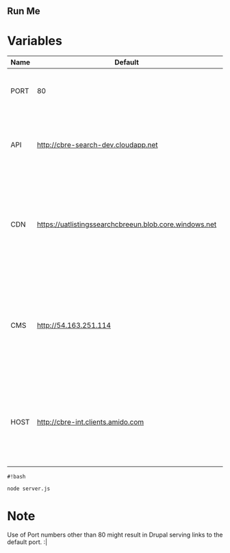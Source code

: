 ## Run Me



# Variables

Name | Default | Meaning 
-----|---------|--------
PORT | 80 | The Port that the reverse proxy listens on 
API | http://cbre-search-dev.cloudapp.net | The scheme and hostname of the property API 
CDN | https://uatlistingssearchcbreeun.blob.core.windows.net | Scheme and hostname of the blob storage where images and other resources are stored 
CMS | http://54.163.251.114 | The scheme and IP (or hostname as long as it does't clash with the one you're using) of the drupal instance 
HOST | http://cbre-int.clients.amido.com | The hostname that the reverse proxy should forward to drupal for URL generation 



```
#!bash

node server.js

```


# Note
Use of Port numbers other than 80 might result in Drupal serving links to the default port. :|